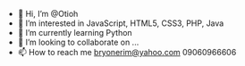 - 👋 Hi, I’m @Otioh
- 👀 I’m interested in JavaScript, HTML5, CSS3, PHP, Java
- 🌱 I’m currently learning Python 
- 💞️ I’m looking to collaborate on ...
- 📫 How to reach me bryonerim@yahoo.com 09060966606

<!---
Otioh/Otioh is a ✨ special ✨ repository because its `README.md` (this file) appears on your GitHub profile.
You can click the Preview link to take a look at your changes.
--->
